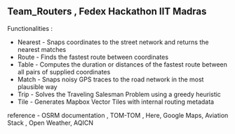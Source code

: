 ## Team_Routers , Fedex Hackathon IIT Madras
Functionalities :
- Nearest - Snaps coordinates to the street network and returns the nearest matches
- Route - Finds the fastest route between coordinates
- Table - Computes the duration or distances of the fastest route between all pairs of supplied coordinates
- Match - Snaps noisy GPS traces to the road network in the most plausible way
- Trip - Solves the Traveling Salesman Problem using a greedy heuristic
- Tile - Generates Mapbox Vector Tiles with internal routing metadata

reference - OSRM documentation , TOM-TOM , Here, Google Maps, Aviation Stack , Open Weather, AQICN



